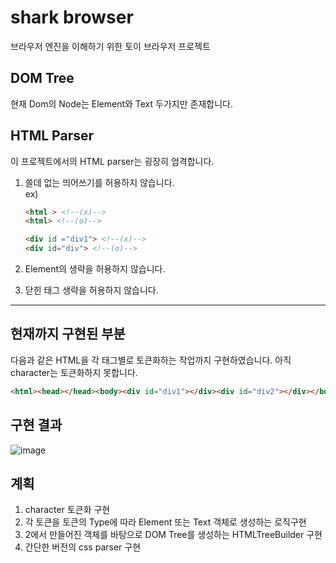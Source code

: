 # shark browser
브라우저 엔진을 이해하기 위한 토이 브라우저 프로젝트

## DOM Tree
현재 Dom의 Node는 Element와 Text 두가지만 존재합니다.

## HTML Parser
이 프로젝트에서의 HTML parser는 굉장히 엄격합니다.
1. 쓸데 없는 띄어쓰기를 허용하지 않습니다.  
    ex)
    ```html
    <html > <!--(x)-->
    <html> <!--(o)-->
    ```
    ```html
    <div id ="div1"> <!--(x)-->
    <div id="div"> <!--(o)-->
    ```

2. Element의 생략을 허용하지 않습니다.
3. 닫힌 태그 생략을 허용하지 않습니다.
---

## 현재까지 구현된 부분
다음과 같은 HTML을 각 태그별로 토큰화하는 작업까지 구현하였습니다. 아직 character는 토큰화하지 못합니다.
```html
<html><head></head><body><div id="div1"></div><div id="div2"></div></body></html>
``` 
## 구현 결과
![image](https://user-images.githubusercontent.com/76467273/161520929-c8e57b5c-fbf1-4391-b9fc-eada735ce4e1.png)

## 계획
1. character 토큰화 구현
2. 각 토큰을 토큰의 Type에 따라 Element 또는 Text 객체로 생성하는 로직구현
3. 2에서 만들어진 객체를 바탕으로 DOM Tree를 생성하는 HTMLTreeBuilder 구현
4. 간단한 버전의 css parser 구현